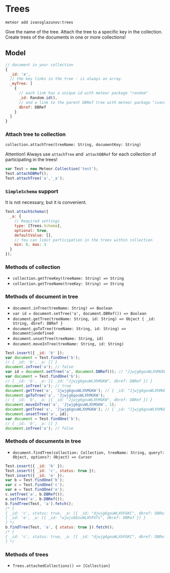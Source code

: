 # Trees

```
meteor add ivansglazunov:trees
```

Give the name of the tree. Attach the tree to a specific key in the collection. Create trees of the documents in one or more collections!

## Model
```js
// document in your collection
{
  _id: 'a',
  // the key links in the tree - is always an array.
  _myTree: [
    {
      // each link has a unique id with meteor package "random"
      _id: Random.id(),
      // and a link to the parent DBRef tree with meteor package "ivansglazunov:dbrefs"
      dbref: DBRef
    }
  ]
}
```

### Attach tree to collection

`collection.attachTree(treeName: String, documentKey: String)`

Attention! Always use `attachTree` and` attachDBRef` for each collection of participating in the trees!

```js
var Test = new Meteor.Collection('test');
Test.attachDBRef();
Test.attachTree('a','_a');
```

### `SimpleSchema` support

It is not necessary, but it is convenient.

```js
Test.attachSchema({
  _a: {
    // Required settings
    type: [Trees.Schema],
    optional: true,
    defaultValue: [],
    // You can limit participation in the trees within collection
    min: 0, max: 3
  }
});
```

### Methods of collection

* `collection.getTreeKey(treeName: String) => String`
* `collection.getTreeName(treeKey: String) => String`

### Methods of document in tree

* `document.inTree(treeName: String) => Boolean`
* `var id = document.setTree('a', document.DBRef()) => Boolean`
* `document.getTree(treeName: String, id: String) => Object { _id: String, dbref: DBRef }`
* `document.goToTree(treeName: String, id: String) => Document|undefined`
* `document.unsetTree(treeName: String, id)`
* `document.moveInTree(treeName: String, id: String)`

```js
Test.insert({ _id: 'b' });
var document = Test.findOne('b');
// { _id: 'b', _a: [] }
document.inTree('a'); // false
var id = document.setTree('a', document.DBRef()); // "Jjwjg6gouWLXhMGKW"
var document = Test.findOne('b');
// { _id: 'b', _a: [{ _id: "Jjwjg6gouWLXhMGKW", dbref: DBRef }] }
document.inTree('a'); // true
document.getTree('a', 'Jjwjg6gouWLXhMGKW'); // { _id: "Jjwjg6gouWLXhMGKW", dbref: DBRef }
document.goToTree('a', 'Jjwjg6gouWLXhMGKW');
// { _id: 'b', _a: [{ _id: "Jjwjg6gouWLXhMGKW", dbref: DBRef }] }
document.moveInTree('a', 'Jjwjg6gouWLXhMGKW', 1);
document.getTree('a', 'Jjwjg6gouWLXhMGKW'); // { _id: "Jjwjg6gouWLXhMGKW", dbref: DBRef }
document.unsetTree('a', id);
var document = Test.findOne('b');
// { _id: 'b', _a: [] }
document.inTree('a'); // false
```

### Methods of documents in tree

* `document.findTree(collection: Collection, treeName: String, query?: Object, options?: Object) => Cursor`

```js
Test.insert({ _id: 'b' });
Test.insert({ _id: 'c', status: true });
Test.insert({ _id: 'e' });
var b = Test.findOne('b');
var c = Test.findOne('c');
var e = Test.findOne('e');
c.setTree('a', b.DBRef());
e.setTree('a', b.DBRef());
b.findTree(Test, 'a').fetch();
/* [
{ _id: 'c', status: true, _a: [{ _id: "djwjg6gouWLXhFGKC", dbref: DBRef }] },
{ _id: 'e', _a: [{ _id: "wjwjs8EouWLXhFGTs", dbref: DBRef }] }
] */
b.findTree(Test, 'a', { status: true }).fetch();
/* [
{ _id: 'c', status: true, _a: [{ _id: "djwjg6gouWLXhFGKC", dbref: DBRef }] }
] */
```


### Methods of trees

* `Trees.attachedCollections() => [Collection]`
